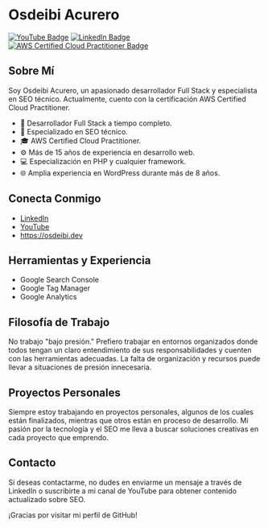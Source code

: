 <!-- Encabezado -->
# Osdeibi Acurero

[![YouTube Badge](https://img.shields.io/badge/YouTube-SEO%20en%20Español-red?style=flat-square&logo=youtube)](https://www.youtube.com/c/SeoEnEspanol)
[![LinkedIn Badge](https://img.shields.io/badge/LinkedIn-Connect-blue?style=flat-square&logo=linkedin)](https://www.linkedin.com/in/oacurero/)
[![AWS Certified Cloud Practitioner Badge](https://images.credly.com/size/340x340/images/00634f82-b07f-4bbd-a6bb-53de397fc3a6/image.png)](https://www.credly.com/badges/c6cdb000-4e2e-4147-9e5e-40aa7d192878)

## Sobre Mí

Soy Osdeibi Acurero, un apasionado desarrollador Full Stack y especialista en SEO técnico. Actualmente, cuento con la certificación AWS Certified Cloud Practitioner.

- 🔭 Desarrollador Full Stack a tiempo completo.
- 💼 Especializado en SEO técnico.
- 🎓 AWS Certified Cloud Practitioner.
- ⚙️ Más de 15 años de experiencia en desarrollo web.
- 💻 Especialización en PHP y cualquier framework.
- 🌐 Amplia experiencia en WordPress durante más de 8 años.

## Conecta Conmigo

- [LinkedIn](https://www.linkedin.com/in/oacurero/)
- [YouTube](https://www.youtube.com/@SeoEnEspanol/about/)
- https://osdeibi.dev

## Herramientas y Experiencia

- Google Search Console
- Google Tag Manager
- Google Analytics

## Filosofía de Trabajo

No trabajo "bajo presión." Prefiero trabajar en entornos organizados donde todos tengan un claro entendimiento de sus responsabilidades y cuenten con las herramientas adecuadas. La falta de organización y recursos puede llevar a situaciones de presión innecesaria.

## Proyectos Personales

Siempre estoy trabajando en proyectos personales, algunos de los cuales están finalizados, mientras que otros están en proceso de desarrollo. Mi pasión por la tecnología y el SEO me lleva a buscar soluciones creativas en cada proyecto que emprendo.

## Contacto

Si deseas contactarme, no dudes en enviarme un mensaje a través de LinkedIn o suscribirte a mi canal de YouTube para obtener contenido actualizado sobre SEO.

¡Gracias por visitar mi perfil de GitHub!

